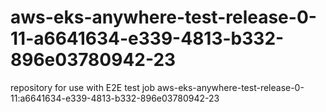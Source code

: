 # aws-eks-anywhere-test-release-0-11-a6641634-e339-4813-b332-896e03780942-23
repository for use with E2E test job aws-eks-anywhere-test-release-0-11:a6641634-e339-4813-b332-896e03780942-23
